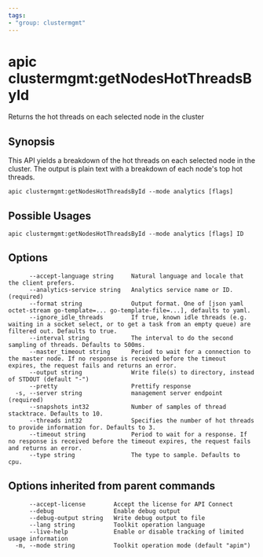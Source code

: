 ```yaml
---
tags:
- "group: clustermgmt"
---
```

# apic clustermgmt:getNodesHotThreadsById

Returns the hot threads on each selected node in the cluster

## Synopsis

This API yields a breakdown of the hot threads on each selected node in the cluster.  The output is plain text with a breakdown of each node's top hot threads.

```
apic clustermgmt:getNodesHotThreadsById --mode analytics [flags]
```

## Possible Usages

```
apic clustermgmt:getNodesHotThreadsById --mode analytics [flags] ID
```

## Options

```
      --accept-language string     Natural language and locale that the client prefers.
      --analytics-service string   Analytics service name or ID. (required)
      --format string              Output format. One of [json yaml octet-stream go-template=... go-template-file=...], defaults to yaml.
      --ignore_idle_threads        If true, known idle threads (e.g. waiting in a socket select, or to get a task from an empty queue) are filtered out. Defaults to true.
      --interval string            The interval to do the second sampling of threads. Defaults to 500ms.
      --master_timeout string      Period to wait for a connection to the master node. If no response is received before the timeout expires, the request fails and returns an error.
      --output string              Write file(s) to directory, instead of STDOUT (default "-")
      --pretty                     Prettify response
  -s, --server string              management server endpoint (required)
      --snapshots int32            Number of samples of thread stacktrace. Defaults to 10.
      --threads int32              Specifies the number of hot threads to provide information for. Defaults to 3.
      --timeout string             Period to wait for a response. If no response is received before the timeout expires, the request fails and returns an error.
      --type string                The type to sample. Defaults to cpu.
```

## Options inherited from parent commands

```
      --accept-license        Accept the license for API Connect
      --debug                 Enable debug output
      --debug-output string   Write debug output to file
      --lang string           Toolkit operation language
      --live-help             Enable or disable tracking of limited usage information
  -m, --mode string           Toolkit operation mode (default "apim")
```

